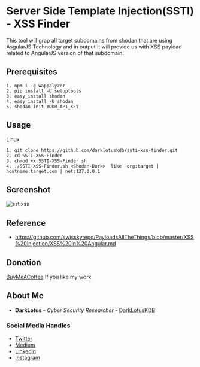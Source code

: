 # Server Side Template Injection(SSTI) - XSS Finder
This tool will grap all target subdomains from shodan that are using AsgularJS Technology and in output it will provide us with XSS payload related to AngularJS version of that subdomain.

## Prerequisites

```
1. npm i -g wappalyzer
2. pip install -U setuptools
3. easy_install shodan
4. easy_install -U shodan
5. shodan init YOUR_API_KEY
```

## Usage
Linux

```
1. git clone https://github.com/darklotuskdb/ssti-xss-finder.git
2. cd SSTI-XSS-Finder
3. chmod +x SSTI-XSS-Finder.sh
4. ./SSTI-XSS-Finder.sh <Shodan-Dork>  like  org:target | hostname:target.com | net:127.0.0.1
```

## Screenshot
![sstixss](https://user-images.githubusercontent.com/29382875/105679509-92b12680-5f14-11eb-9eab-441dc2c8d16d.png)

## Reference
* https://github.com/swisskyrepo/PayloadsAllTheThings/blob/master/XSS%20Injection/XSS%20in%20Angular.md

## Donation
[BuyMeACoffee](https://www.buymeacoffee.com/darklotus) If you like my work

## About Me

* **DarkLotus** - *Cyber Security Researcher* - [DarkLotusKDB](https://darklotuskdb.github.io/KDBhati/)

### Social Media Handles
* [Twitter](https://twitter.com/darklotuskdb)
* [Medium](https://darklotus.medium.com/)
* [Linkedin](https://www.linkedin.com/in/kamaldeepbhati/)
* [Instagram](https://www.instagram.com/kamaldeepbhati/)

